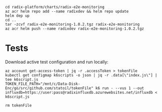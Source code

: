 

```
cd radix-platform/charts/radix-e2e-monitoring
az acr helm repo add --name radixdev && helm repo update
helm dep up
cd ..
tar -zcvf radix-e2e-monitoring-1.0.2.tgz radix-e2e-monitoring
az acr helm push --name radixdev radix-e2e-monitoring-1.0.2.tgz
```


# Tests

Download active test configuration and run locally:

    az account get-access-token | jq -r .accessToken > tokenFile
    kubectl get configmap k6scripts -o json | jq -r .data[\"index.js\"] | tee k6script.js
    TOKEN_FILE_PATH="/mnt/c/Data-Disk-Enc/go/src/github.com/statoil/tokenFile" k6 run - --vus 1 --out influxdb=https://user:pass@radixinfluxdb.azurewebsites.net/influxdb < k6script.js

    rm tokenFile